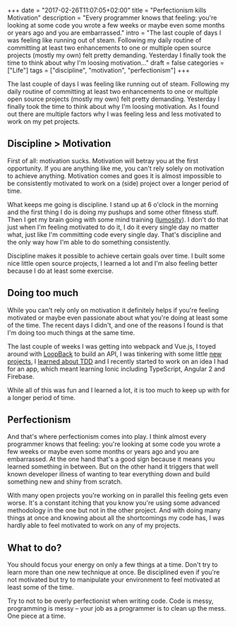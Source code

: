+++
date = "2017-02-26T11:07:05+02:00"
title = "Perfectionism kills Motivation"
description = "Every programmer knows that feeling: you're looking at some code you wrote a few weeks or maybe even some months or years ago and you are embarrassed."
intro = "The last couple of days I was feeling like running out of steam. Following my daily routine of committing at least two enhancements to one or multiple open source projects (mostly my own) felt pretty demanding. Yesterday I finally took the time to think about why I'm loosing motivation..."
draft = false
categories = ["Life"]
tags = ["discipline", "motivation", "perfectionism"]
+++

The last couple of days I was feeling like running out of steam. Following my daily routine of committing at least two enhancements to one or multiple open source projects (mostly my own) felt pretty demanding. Yesterday I finally took the time to think about why I'm loosing motivation. As I found out there are multiple factors why I was feeling less and less motivated to work on my pet projects.

## Discipline > Motivation
First of all: motivation sucks. Motivation will betray you at the first opportunity. If you are anything like me, you can't rely solely on motivation to achieve anything. Motivation comes and goes it is almost impossible to be consistently motivated to work on a (side) project over a longer period of time.

What keeps me going is discipline. I stand up at 6 o'clock in the morning and the first thing I do is doing my pushups and some other fitness stuff. Then I get my brain going with some mind training ([lumosity](https://www.lumosity.com/)). I don't do that just when I'm feeling motivated to do it, I do it every single day no matter what, just like I'm committing code every single day. That's discipline and the only way how I'm able to do something consistently.

Discipline makes it possible to achieve certain goals over time. I built some nice little open source projects, I learned a lot and I'm also feeling better because I do at least some exercise.

## Doing too much
While you can't rely only on motivation it definitely helps if you're feeling motivated or maybe even passionate about what you're doing at least some of the time. The recent days I didn't, and one of the reasons I found is that I'm doing too much things at the same time.

The last couple of weeks I was getting into webpack and Vue.js, I toyed around with [LoopBack](http://loopback.io/) to build an API, I was tinkering with some little [new projects](https://github.com/maoberlehner/loading-comparison), I [learned about TDD](https://markus.oberlehner.net/blog/2017/02/test-driven-development-with-javascript-using-ava-and-sinonjs/) and I recently started to work on an idea I had for an app, which meant learning Ionic including TypeScript, Angular 2 and Firebase.

While all of this was fun and I learned a lot, it is too much to keep up with for a longer period of time.

## Perfectionism
And that's where perfectionism comes into play. I think almost every programmer knows that feeling: you're looking at some code you wrote a few weeks or maybe even some months or years ago and you are embarrassed. At the one hand that's a good sign because it means you learned something in between. But on the other hand it triggers that well known developer illness of wanting to tear everything down and build something new and shiny from scratch.

With many open projects you're  working on in parallel this feeling gets even worse. It's a constant itching that you know you're using some advanced methodology in the one but not in the other project. And with doing many things at once and knowing about all the shortcomings my code has, I was hardly able to feel motivated to work on any of my projects.

## What to do?
You should focus your energy on only a few things at a time. Don't try to learn more than one new technique at once. Be disciplined even if you're not motivated but try to manipulate your environment to feel motivated at least some of the time.

Try to not to be overly perfectionist when writing code. Code is messy, programming is messy – your job as a programmer is to clean up the mess. One piece at a time.
